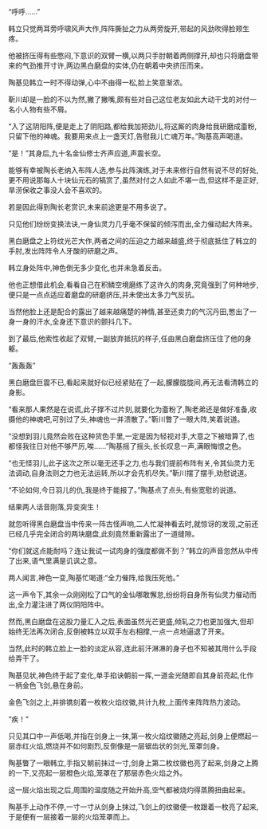
“呼呼……”

韩立只觉两耳旁呼啸风声大作,阵阵撕扯之力从两旁旋开,带起的风劲吹得脸颊生疼。

他被挤压得有些憋闷,下意识的双臂一横,以两只手肘朝着两侧撑开,却也只将磨盘带来的气劲推开寸许,两边黑白磨盘的实体,仍在朝着中央挤压而来。

陶基见韩立一时不得动弹,心中不由得一松,脸上笑意渐浓。

靳川却是一脸的不以为然,撇了撇嘴,颇有些对自己这位老友如此大动干戈的对付一名小人物有些不屑。

“入了这阴阳阵,便是走上了阴阳路,都给我加把劲儿,将这厮的肉身给我研磨成齑粉,只留下他的神魂。我要用来点上一盏天灯,告慰我儿亡魂万年。”陶基高声喝道。

“是！”其身后,九十名金仙修士齐声应道,声震长空。

能够有幸被陶长老纳入布阵人选,参与此阵演练,对于未来修行自然有说不尽的好处,更不用说那每人十块仙元石的犒赏了,虽然对付之人如此不堪一击,但这样不是正好,旱涝保收之事没人会不喜欢的。

若是因此得到陶长老赏识,未来前途更是不用多说了。

只见他们纷纷变换法诀,一身仙灵力几乎毫不保留的倾泻而出,全力催动起大阵来。

黑白磨盘之上符纹光芒大作,两者之间的压迫之力越来越盛,终于彻底抵住了韩立的手肘,发出阵阵令人牙酸的研磨之声。

韩立身处阵中,神色倒无多少变化,也并未急着反击。

他也正想借此机会,看看自己在积鳞空境磨练了这许久的肉身,究竟强到了何种地步,便只是一点点适应着磨盘的研磨挤压,并未使出太多力气反抗。

当然他脸上还是配合的露出了越来越痛楚的神情,甚至还卖力的气沉丹田,憋出了一身一身的汗水,全身还下意识的颤抖几下。

到了最后,他索性收起了双臂,一副放弃抵抗的样子,任由黑白磨盘挤压住了他的身躯。

“轰轰轰”

黑白磨盘巨震不已,看起来就好似已经紧贴在了一起,朦朦胧胧间,再无法看清韩立的身影。

“看来那人果然是在说谎,此子撑不过片刻,就要化为齑粉了,陶老弟还是做好准备,收摄他的神魂吧,可别过了头,神魂也一并溃散了。”靳川瞥了一眼大阵,笑着说道。

“没想到羽儿竟然会败在这种货色手里,一定是因为轻视对手,大意之下被暗算了,也都怪我往日对他不够严厉,唉……”陶基摇了摇头,长长叹息一声,满眼悔恨之色。

“也无怪羽儿,此子这次之所以毫无还手之力,也与我们提前布阵有关,令其仙灵力无法调动,自身法则之力也无法运转,所以才会先机尽失。”靳川摆了摆手,劝慰说道。

“不论如何,今日羽儿的仇,我是终于能报了。”陶基点了点头,有些宽慰的说道。

结果两人话音刚落,异变突生！

就忽听得黑白磨盘当中传来一阵古怪声响,二人忙凝神看去时,就惊讶的发现,之前还已经几乎完全闭合的两块磨盘,此刻竟然重新露出了一道缝隙。

“你们就这点能耐吗？连让我试一试肉身的强度都做不到？”韩立的声音忽然从中传了出来,语气里满是讥讽之意。

两人闻言,神色一变,陶基忙喝道:“全力催阵,给我压死他。”

这一声令下,其余一众刚刚松了口气的金仙哪敢懈怠,纷纷将自身所有仙灵力催动而出,全力灌注进了两仪阴阳阵中。

然而,黑白磨盘在这股力量汇入之后,表面虽然光芒更盛,倾轧之力也更加强大,但却始终无法再次闭合,反倒被韩立以双手左右相撑,一点一点地逼退了开来。

当然,此时的韩立脸上一脸的淡定从容,连此前汗淋淋的身子也不知被其用什么手段给弄干了。

陶基见状,神色终于起了变化,单手掐诀朝前一挥,一道金光随即自其身前亮起,化作一柄金色飞剑,悬在身前。

金色飞剑之上,并排镌刻着一枚枚火焰纹徽,共计九枚,上面传来阵阵热力波动。

“疾！”

只见其口中一声低喝,并指在剑身上一抹,第一枚火焰纹徽随之亮起,剑身上便燃起一层赤红火焰,燃烧并不如何剧烈,反倒像是一层锯齿状的剑光,笼罩剑身。

陶基瞥了一眼韩立,手指又朝前抹过一寸,剑身上第二枚纹徽也亮了起来,剑身之上腾的一下,又亮起一层橙色火焰,笼罩在了那层赤色火焰之外。

这一层火焰出现之后,周围的温度随之开始升高,空气都被烧灼得蒸腾扭曲起来。

陶基手上动作不停,一寸一寸从剑身上抹过,飞剑上的纹徽便一枚跟着一枚亮了起来,于是便有一层接着一层的火焰笼罩而上。